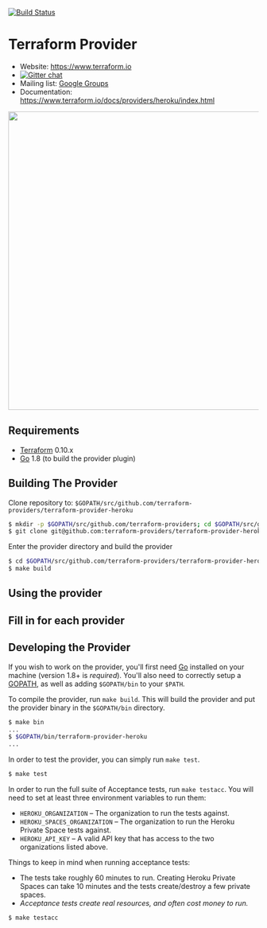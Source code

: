 [![Build Status](https://travis-ci.org/terraform-providers/terraform-provider-heroku.svg?branch=master)](https://travis-ci.org/terraform-providers/terraform-provider-heroku)

Terraform Provider
==================

- Website: https://www.terraform.io
- [![Gitter chat](https://badges.gitter.im/hashicorp-terraform/Lobby.png)](https://gitter.im/hashicorp-terraform/Lobby)
- Mailing list: [Google Groups](http://groups.google.com/group/terraform-tool)
- Documentation: https://www.terraform.io/docs/providers/heroku/index.html

<img src="https://cdn.rawgit.com/hashicorp/terraform-website/master/content/source/assets/images/logo-hashicorp.svg" width="600px">

Requirements
------------

-	[Terraform](https://www.terraform.io/downloads.html) 0.10.x
-	[Go](https://golang.org/doc/install) 1.8 (to build the provider plugin)

Building The Provider
---------------------

Clone repository to: `$GOPATH/src/github.com/terraform-providers/terraform-provider-heroku`

```sh
$ mkdir -p $GOPATH/src/github.com/terraform-providers; cd $GOPATH/src/github.com/terraform-providers
$ git clone git@github.com:terraform-providers/terraform-provider-heroku
```

Enter the provider directory and build the provider

```sh
$ cd $GOPATH/src/github.com/terraform-providers/terraform-provider-heroku
$ make build
```

Using the provider
----------------------
## Fill in for each provider

Developing the Provider
---------------------------

If you wish to work on the provider, you'll first need [Go](http://www.golang.org) installed on your machine (version 1.8+ is *required*). You'll also need to correctly setup a [GOPATH](http://golang.org/doc/code.html#GOPATH), as well as adding `$GOPATH/bin` to your `$PATH`.

To compile the provider, run `make build`. This will build the provider and put the provider binary in the `$GOPATH/bin` directory.

```sh
$ make bin
...
$ $GOPATH/bin/terraform-provider-heroku
...
```

In order to test the provider, you can simply run `make test`.

```sh
$ make test
```

In order to run the full suite of Acceptance tests, run `make testacc`. You will need to set at least three environment variables to run them:

* `HEROKU_ORGANIZATION` – The organization to run the tests against.
* `HEROKU_SPACES_ORGANIZATION` – The organization to run the Heroku Private Space tests against. 
* `HEROKU_API_KEY` – A valid API key that has access to the two organizations listed above.

Things to keep in mind when running acceptance tests:

* The tests take roughly 60 minutes to run. Creating Heroku Private Spaces can take 10 minutes and the tests create/destroy a few private spaces.
* *Acceptance tests create real resources, and often cost money to run.*

```sh
$ make testacc
```
